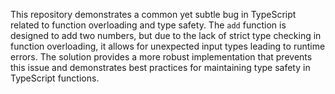 This repository demonstrates a common yet subtle bug in TypeScript related to function overloading and type safety.  The `add` function is designed to add two numbers, but due to the lack of strict type checking in function overloading, it allows for unexpected input types leading to runtime errors.  The solution provides a more robust implementation that prevents this issue and demonstrates best practices for maintaining type safety in TypeScript functions.